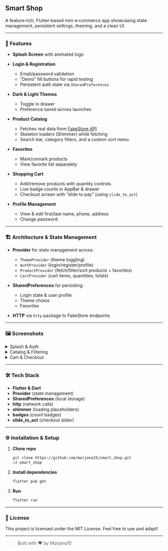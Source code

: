 ## Smart Shop

A feature‑rich, Flutter‑based mini e‑commerce app showcasing state management, persistent settings, theming, and a clean UI.

---

### 🚀 Features

* **Splash Screen** with animated logo
* **Login & Registration**

  * Email/password validation
  * “Demo” fill buttons for rapid testing
  * Persistent auth state via `SharedPreferences`
* **Dark & Light Themes**

  * Toggle in drawer
  * Preference saved across launches
* **Product Catalog**

  * Fetches real data from [FakeStore API](https://fakestoreapi.com)
  * Skeleton loaders (Shimmer) while fetching
  * Search bar, category filters, and a custom sort menu
* **Favorites**

  * Mark/unmark products
  * View favorite list separately
* **Shopping Cart**

  * Add/remove products with quantity controls
  * Live badge counts in AppBar & drawer
  * Checkout screen with “slide to pay” (using `slide_to_act`)
* **Profile Management**

  * View & edit first/last name, phone, address
  * Change password

---

### 🏗 Architecture & State Management

* **Provider** for state management across:

  * `ThemeProvider` (theme toggling)
  * `AuthProvider` (login/register/profile)
  * `ProductProvider` (fetch/filter/sort products + favorites)
  * `CartProvider` (cart items, quantities, totals)
* **SharedPreferences** for persisting:

  * Login state & user profile
  * Theme choice
  * Favorites
* **HTTP** via `http` package to FakeStore endpoints

---

### 🖼 Screenshots

<details>
<summary>Splash & Auth</summary>

| ![Splash](https://i.postimg.cc/mDNrHdKN/Screenshot-1753036056.png) | ![Login](https://i.postimg.cc/J75yDnLV/Screenshot-1753035993.png) | ![Register](https://i.postimg.cc/TY2Kr6dy/Screenshot-1753035999.png) |
| :--------------------------------------------: | :-------------------------------------------: | :----------------------------------------------: |
|                  Splash Screen                 |                  Login Screen                 |                  Register Screen                 |

</details>

<details>
<summary>Catalog & Filtering</summary>

| ![Home](https://i.postimg.cc/7PFB6KwQ/Screenshot-1753035849.png) | ![Category Chips](https://i.postimg.cc/Y0HWcLB8/Screenshot-1753035932.png) |
| :------------------------------------------: | :----------------------------------------------------: |
|             Product Grid & Search            |               Category Chips & Sort Menu               |

</details>

<details>
<summary>Cart & Checkout</summary>

| ![Cart](https://i.postimg.cc/sXJ65wGc/9.png) | ![Checkout](https://i.postimg.cc/Jn8Yy900/10.png) | ![Slide to Pay](https://i.postimg.cc/L56yDLzM/11.png) |
| :------------------------------------------: | :----------------------------------------------------: | :---------------------------------------------------------: |
|                  Cart Screen                 |                    Checkout Summary                    |                     Slide-to-Pay Control                    |

</details>

---

### 🛠 Tech Stack

* **Flutter & Dart**
* **Provider** (state management)
* **SharedPreferences** (local storage)
* **http** (network calls)
* **shimmer** (loading placeholders)
* **badges** (count badges)
* **slide\_to\_act** (checkout slider)

---

### ⚙️ Installation & Setup

1. **Clone repo**

   ```bash
   git clone https://github.com/marjana15/smart_shop.git
   cd smart_shop
   ```
2. **Install dependencies**

   ```bash
   flutter pub get
   ```
3. **Run**

   ```bash
   flutter run
   ```

---

### 📄 License

This project is licensed under the MIT License. Feel free to use and adapt!

---

> Built with ❤️ by *Marjana15*

